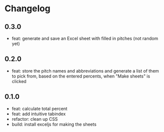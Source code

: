 # Changelog

## 0.3.0
- feat: generate and save an Excel sheet with filled in pitches (not random yet)

## 0.2.0
- feat: store the pitch names and abbreviations and generate a list of them
  to pick from, based on the entered percents, when "Make sheets" is clicked

## 0.1.0
- feat: calculate total percent
- feat: add intuitive tabindex
- refactor: clean up CSS
- build: install exceljs for making the sheets
